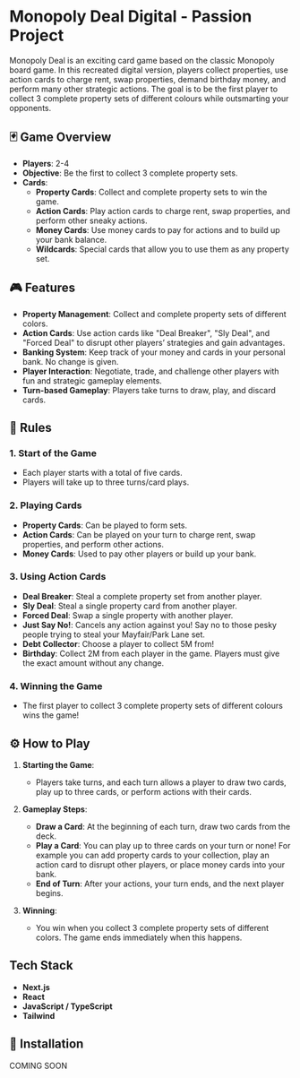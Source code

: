 # Monopoly Deal Digital - Passion Project

Monopoly Deal is an exciting card game based on the classic Monopoly board game. In this recreated digital version, players collect properties, use action cards to charge rent, swap properties, demand birthday money, and perform many other strategic actions. The goal is to be the first player to collect 3 complete property sets of different colours while outsmarting your opponents.

## 🃏 Game Overview

- **Players**: 2-4
- **Objective**: Be the first to collect 3 complete property sets.
- **Cards**: 
  - **Property Cards**: Collect and complete property sets to win the game.
  - **Action Cards**: Play action cards to charge rent, swap properties, and perform other sneaky actions.
  - **Money Cards**: Use money cards to pay for actions and to build up your bank balance.
  - **Wildcards**: Special cards that allow you to use them as any property set.

## 🎮 Features

- **Property Management**: Collect and complete property sets of different colors.
- **Action Cards**: Use action cards like "Deal Breaker", "Sly Deal", and "Forced Deal" to disrupt other players’ strategies and gain advantages.
- **Banking System**: Keep track of your money and cards in your personal bank. No change is given.
- **Player Interaction**: Negotiate, trade, and challenge other players with fun and strategic gameplay elements.
- **Turn-based Gameplay**: Players take turns to draw, play, and discard cards.

## 📜 Rules

### **1. Start of the Game**
- Each player starts with a total of five cards.
- Players will take up to three turns/card plays.

### **2. Playing Cards**
- **Property Cards**: Can be played to form sets.
- **Action Cards**: Can be played on your turn to charge rent, swap properties, and perform other actions.
- **Money Cards**: Used to pay other players or build up your bank.
  
### **3. Using Action Cards**
- **Deal Breaker**: Steal a complete property set from another player.
- **Sly Deal**: Steal a single property card from another player.
- **Forced Deal**: Swap a single property with another player.
- **Just Say No!**: Cancels any action against you! Say no to those pesky people trying to steal your Mayfair/Park Lane set.
- **Debt Collector**: Choose a player to collect 5M from!
- **Birthday**: Collect 2M from each player in the game. Players must give the exact amount without any change.
  
### **4. Winning the Game**
- The first player to collect 3 complete property sets of different colours wins the game!

## ⚙️ How to Play

1. **Starting the Game**: 
   - Players take turns, and each turn allows a player to draw two cards, play up to three cards, or perform actions with their cards.
   
2. **Gameplay Steps**:
   - **Draw a Card**: At the beginning of each turn, draw two cards from the deck.
   - **Play a Card**: You can play up to three cards on your turn or none! For example you can add property cards to your collection, play an action card to disrupt other players, or place money cards into your bank.
   - **End of Turn**: After your actions, your turn ends, and the next player begins.

4. **Winning**:
   - You win when you collect 3 complete property sets of different colors. The game ends immediately when this happens.

## Tech Stack 
- **Next.js**
- **React**
- **JavaScript / TypeScript**
- **Tailwind**

## 🔧 Installation

COMING SOON
